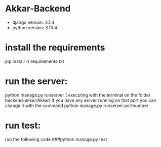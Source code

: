 # Akkar-Backend
* django version: 4.1.4
* python version: 3.10.4
# install the requirements
pip install -r requirements.txt
# run the server: 
python manage.py runserver ( executing with the terminal on the folder backend-akkar/Akkar)
if you have any server running on that port you can change it with the command python manage.py runserver portnumber
# run test:
run the following code 
###python manage.py test 


